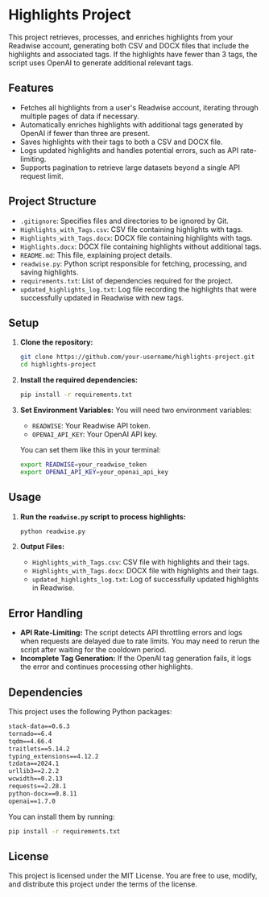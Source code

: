 # Highlights Project

This project retrieves, processes, and enriches highlights from your Readwise account, generating both CSV and DOCX files that include the highlights and associated tags. If the highlights have fewer than 3 tags, the script uses OpenAI to generate additional relevant tags.

## Features

- Fetches all highlights from a user's Readwise account, iterating through multiple pages of data if necessary.
- Automatically enriches highlights with additional tags generated by OpenAI if fewer than three are present.
- Saves highlights with their tags to both a CSV and DOCX file.
- Logs updated highlights and handles potential errors, such as API rate-limiting.
- Supports pagination to retrieve large datasets beyond a single API request limit.

## Project Structure

- `.gitignore`: Specifies files and directories to be ignored by Git.
- `Highlights_with_Tags.csv`: CSV file containing highlights with tags.
- `Highlights_with_Tags.docx`: DOCX file containing highlights with tags.
- `Highlights.docx`: DOCX file containing highlights without additional tags.
- `README.md`: This file, explaining project details.
- `readwise.py`: Python script responsible for fetching, processing, and saving highlights.
- `requirements.txt`: List of dependencies required for the project.
- `updated_highlights_log.txt`: Log file recording the highlights that were successfully updated in Readwise with new tags.

## Setup

1. **Clone the repository:**
   ```sh
   git clone https://github.com/your-username/highlights-project.git
   cd highlights-project
   ```

2. **Install the required dependencies:**
   ```sh
   pip install -r requirements.txt
   ```

3. **Set Environment Variables:**
   You will need two environment variables:
   - `READWISE`: Your Readwise API token.
   - `OPENAI_API_KEY`: Your OpenAI API key.

   You can set them like this in your terminal:
   ```sh
   export READWISE=your_readwise_token
   export OPENAI_API_KEY=your_openai_api_key
   ```

## Usage

1. **Run the `readwise.py` script to process highlights:**
   ```sh
   python readwise.py
   ```

2. **Output Files:**
   - `Highlights_with_Tags.csv`: CSV file with highlights and their tags.
   - `Highlights_with_Tags.docx`: DOCX file with highlights and their tags.
   - `updated_highlights_log.txt`: Log of successfully updated highlights in Readwise.

## Error Handling

- **API Rate-Limiting:** The script detects API throttling errors and logs when requests are delayed due to rate limits. You may need to rerun the script after waiting for the cooldown period.
- **Incomplete Tag Generation:** If the OpenAI tag generation fails, it logs the error and continues processing other highlights.

## Dependencies

This project uses the following Python packages:

```txt
stack-data==0.6.3
tornado==6.4
tqdm==4.66.4
traitlets==5.14.2
typing_extensions==4.12.2
tzdata==2024.1
urllib3==2.2.2
wcwidth==0.2.13
requests==2.28.1
python-docx==0.8.11
openai==1.7.0
```

You can install them by running:
```sh
pip install -r requirements.txt
```

## License

This project is licensed under the MIT License. You are free to use, modify, and distribute this project under the terms of the license.